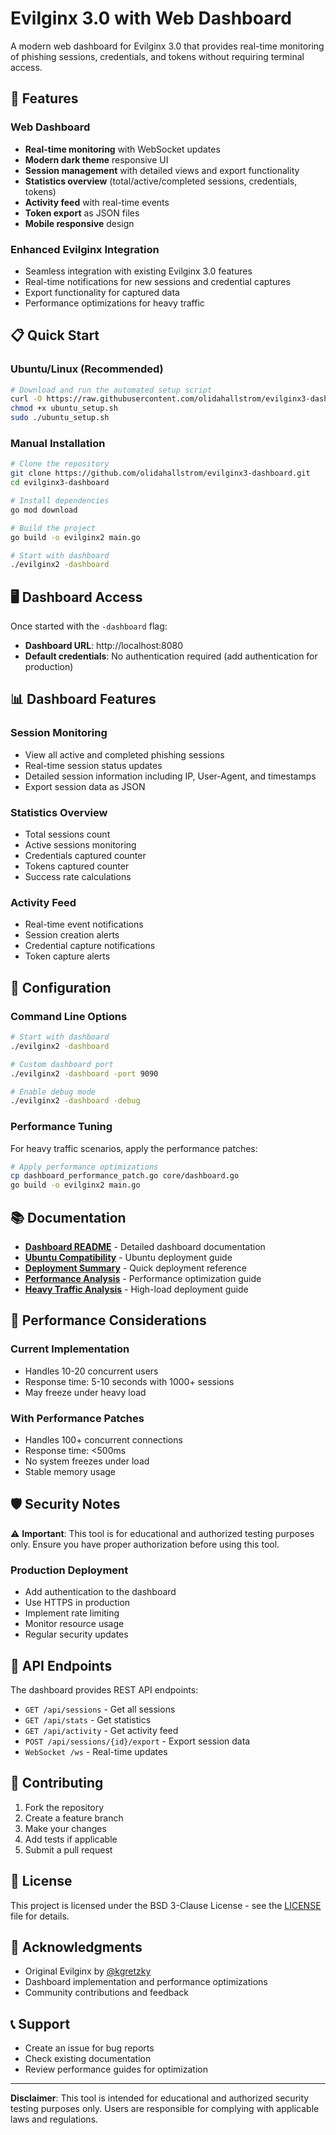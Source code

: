 # Evilginx 3.0 with Web Dashboard

A modern web dashboard for Evilginx 3.0 that provides real-time monitoring of phishing sessions, credentials, and tokens without requiring terminal access.

## 🚀 Features

### Web Dashboard
- **Real-time monitoring** with WebSocket updates
- **Modern dark theme** responsive UI
- **Session management** with detailed views and export functionality
- **Statistics overview** (total/active/completed sessions, credentials, tokens)
- **Activity feed** with real-time events
- **Token export** as JSON files
- **Mobile responsive** design

### Enhanced Evilginx Integration
- Seamless integration with existing Evilginx 3.0 features
- Real-time notifications for new sessions and credential captures
- Export functionality for captured data
- Performance optimizations for heavy traffic

## 📋 Quick Start

### Ubuntu/Linux (Recommended)
```bash
# Download and run the automated setup script
curl -O https://raw.githubusercontent.com/olidahallstrom/evilginx3-dashboard/main/ubuntu_setup.sh
chmod +x ubuntu_setup.sh
sudo ./ubuntu_setup.sh
```

### Manual Installation
```bash
# Clone the repository
git clone https://github.com/olidahallstrom/evilginx3-dashboard.git
cd evilginx3-dashboard

# Install dependencies
go mod download

# Build the project
go build -o evilginx2 main.go

# Start with dashboard
./evilginx2 -dashboard
```

## 🖥️ Dashboard Access

Once started with the `-dashboard` flag:
- **Dashboard URL**: http://localhost:8080
- **Default credentials**: No authentication required (add authentication for production)

## 📊 Dashboard Features

### Session Monitoring
- View all active and completed phishing sessions
- Real-time session status updates
- Detailed session information including IP, User-Agent, and timestamps
- Export session data as JSON

### Statistics Overview
- Total sessions count
- Active sessions monitoring
- Credentials captured counter
- Tokens captured counter
- Success rate calculations

### Activity Feed
- Real-time event notifications
- Session creation alerts
- Credential capture notifications
- Token capture alerts

## 🔧 Configuration

### Command Line Options
```bash
# Start with dashboard
./evilginx2 -dashboard

# Custom dashboard port
./evilginx2 -dashboard -port 9090

# Enable debug mode
./evilginx2 -dashboard -debug
```

### Performance Tuning
For heavy traffic scenarios, apply the performance patches:
```bash
# Apply performance optimizations
cp dashboard_performance_patch.go core/dashboard.go
go build -o evilginx2 main.go
```

## 📚 Documentation

- **[Dashboard README](DASHBOARD_README.md)** - Detailed dashboard documentation
- **[Ubuntu Compatibility](UBUNTU_COMPATIBILITY.md)** - Ubuntu deployment guide
- **[Deployment Summary](DEPLOYMENT_SUMMARY.md)** - Quick deployment reference
- **[Performance Analysis](PERFORMANCE_ANALYSIS.md)** - Performance optimization guide
- **[Heavy Traffic Analysis](HEAVY_TRAFFIC_ANALYSIS.md)** - High-load deployment guide

## 🚨 Performance Considerations

### Current Implementation
- Handles 10-20 concurrent users
- Response time: 5-10 seconds with 1000+ sessions
- May freeze under heavy load

### With Performance Patches
- Handles 100+ concurrent connections
- Response time: <500ms
- No system freezes under load
- Stable memory usage

## 🛡️ Security Notes

⚠️ **Important**: This tool is for educational and authorized testing purposes only. Ensure you have proper authorization before using this tool.

### Production Deployment
- Add authentication to the dashboard
- Use HTTPS in production
- Implement rate limiting
- Monitor resource usage
- Regular security updates

## 🔄 API Endpoints

The dashboard provides REST API endpoints:
- `GET /api/sessions` - Get all sessions
- `GET /api/stats` - Get statistics
- `GET /api/activity` - Get activity feed
- `POST /api/sessions/{id}/export` - Export session data
- `WebSocket /ws` - Real-time updates

## 🤝 Contributing

1. Fork the repository
2. Create a feature branch
3. Make your changes
4. Add tests if applicable
5. Submit a pull request

## 📄 License

This project is licensed under the BSD 3-Clause License - see the [LICENSE](LICENSE) file for details.

## 🙏 Acknowledgments

- Original Evilginx by [@kgretzky](https://github.com/kgretzky)
- Dashboard implementation and performance optimizations
- Community contributions and feedback

## 📞 Support

- Create an issue for bug reports
- Check existing documentation
- Review performance guides for optimization

---

**Disclaimer**: This tool is intended for educational and authorized security testing purposes only. Users are responsible for complying with applicable laws and regulations.
